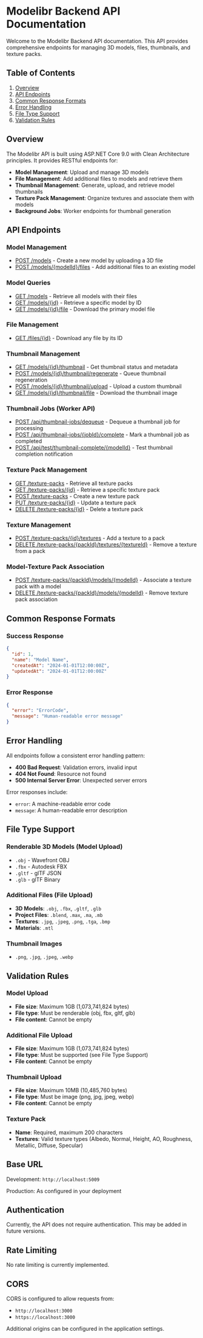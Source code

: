 # Modelibr Backend API Documentation

Welcome to the Modelibr Backend API documentation. This API provides comprehensive endpoints for managing 3D models, files, thumbnails, and texture packs.

## Table of Contents

1. [Overview](#overview)
2. [API Endpoints](#api-endpoints)
3. [Common Response Formats](#common-response-formats)
4. [Error Handling](#error-handling)
5. [File Type Support](#file-type-support)
6. [Validation Rules](#validation-rules)

## Overview

The Modelibr API is built using ASP.NET Core 9.0 with Clean Architecture principles. It provides RESTful endpoints for:

- **Model Management**: Upload and manage 3D models
- **File Management**: Add additional files to models and retrieve them
- **Thumbnail Management**: Generate, upload, and retrieve model thumbnails
- **Texture Pack Management**: Organize textures and associate them with models
- **Background Jobs**: Worker endpoints for thumbnail generation

## API Endpoints

### Model Management

- [POST /models](./endpoints/models.md#create-model) - Create a new model by uploading a 3D file
- [POST /models/{modelId}/files](./endpoints/models.md#add-file-to-model) - Add additional files to an existing model

### Model Queries

- [GET /models](./endpoints/models-query.md#get-all-models) - Retrieve all models with their files
- [GET /models/{id}](./endpoints/models-query.md#get-model-by-id) - Retrieve a specific model by ID
- [GET /models/{id}/file](./endpoints/models-query.md#get-model-file) - Download the primary model file

### File Management

- [GET /files/{id}](./endpoints/files.md#get-file) - Download any file by its ID

### Thumbnail Management

- [GET /models/{id}/thumbnail](./endpoints/thumbnails.md#get-thumbnail-status) - Get thumbnail status and metadata
- [POST /models/{id}/thumbnail/regenerate](./endpoints/thumbnails.md#regenerate-thumbnail) - Queue thumbnail regeneration
- [POST /models/{id}/thumbnail/upload](./endpoints/thumbnails.md#upload-thumbnail) - Upload a custom thumbnail
- [GET /models/{id}/thumbnail/file](./endpoints/thumbnails.md#get-thumbnail-file) - Download the thumbnail image

### Thumbnail Jobs (Worker API)

- [POST /api/thumbnail-jobs/dequeue](./endpoints/thumbnail-jobs.md#dequeue-job) - Dequeue a thumbnail job for processing
- [POST /api/thumbnail-jobs/{jobId}/complete](./endpoints/thumbnail-jobs.md#complete-job) - Mark a thumbnail job as completed
- [POST /api/test/thumbnail-complete/{modelId}](./endpoints/thumbnail-jobs.md#test-notification) - Test thumbnail completion notification

### Texture Pack Management

- [GET /texture-packs](./endpoints/texture-packs.md#get-all-texture-packs) - Retrieve all texture packs
- [GET /texture-packs/{id}](./endpoints/texture-packs.md#get-texture-pack-by-id) - Retrieve a specific texture pack
- [POST /texture-packs](./endpoints/texture-packs.md#create-texture-pack) - Create a new texture pack
- [PUT /texture-packs/{id}](./endpoints/texture-packs.md#update-texture-pack) - Update a texture pack
- [DELETE /texture-packs/{id}](./endpoints/texture-packs.md#delete-texture-pack) - Delete a texture pack

### Texture Management

- [POST /texture-packs/{id}/textures](./endpoints/texture-packs.md#add-texture-to-pack) - Add a texture to a pack
- [DELETE /texture-packs/{packId}/textures/{textureId}](./endpoints/texture-packs.md#remove-texture-from-pack) - Remove a texture from a pack

### Model-Texture Pack Association

- [POST /texture-packs/{packId}/models/{modelId}](./endpoints/texture-packs.md#associate-with-model) - Associate a texture pack with a model
- [DELETE /texture-packs/{packId}/models/{modelId}](./endpoints/texture-packs.md#disassociate-from-model) - Remove texture pack association

## Common Response Formats

### Success Response
```json
{
  "id": 1,
  "name": "Model Name",
  "createdAt": "2024-01-01T12:00:00Z",
  "updatedAt": "2024-01-01T12:00:00Z"
}
```

### Error Response
```json
{
  "error": "ErrorCode",
  "message": "Human-readable error message"
}
```

## Error Handling

All endpoints follow a consistent error handling pattern:

- **400 Bad Request**: Validation errors, invalid input
- **404 Not Found**: Resource not found
- **500 Internal Server Error**: Unexpected server errors

Error responses include:
- `error`: A machine-readable error code
- `message`: A human-readable error description

## File Type Support

### Renderable 3D Models (Model Upload)
- `.obj` - Wavefront OBJ
- `.fbx` - Autodesk FBX
- `.gltf` - glTF JSON
- `.glb` - glTF Binary

### Additional Files (File Upload)
- **3D Models**: `.obj`, `.fbx`, `.gltf`, `.glb`
- **Project Files**: `.blend`, `.max`, `.ma`, `.mb`
- **Textures**: `.jpg`, `.jpeg`, `.png`, `.tga`, `.bmp`
- **Materials**: `.mtl`

### Thumbnail Images
- `.png`, `.jpg`, `.jpeg`, `.webp`

## Validation Rules

### Model Upload
- **File size**: Maximum 1GB (1,073,741,824 bytes)
- **File type**: Must be renderable (obj, fbx, gltf, glb)
- **File content**: Cannot be empty

### Additional File Upload
- **File size**: Maximum 1GB (1,073,741,824 bytes)
- **File type**: Must be supported (see File Type Support)
- **File content**: Cannot be empty

### Thumbnail Upload
- **File size**: Maximum 10MB (10,485,760 bytes)
- **File type**: Must be image (png, jpg, jpeg, webp)
- **File content**: Cannot be empty

### Texture Pack
- **Name**: Required, maximum 200 characters
- **Textures**: Valid texture types (Albedo, Normal, Height, AO, Roughness, Metallic, Diffuse, Specular)

## Base URL

Development: `http://localhost:5009`

Production: As configured in your deployment

## Authentication

Currently, the API does not require authentication. This may be added in future versions.

## Rate Limiting

No rate limiting is currently implemented.

## CORS

CORS is configured to allow requests from:
- `http://localhost:3000`
- `https://localhost:3000`

Additional origins can be configured in the application settings.
